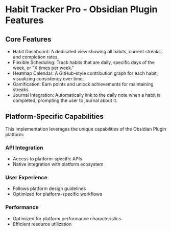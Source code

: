 # Habit Tracker Pro - Obsidian Plugin Features

## Core Features
- Habit Dashboard: A dedicated view showing all habits, current streaks, and completion rates.
- Flexible Scheduling: Track habits that are daily, specific days of the week, or "X times per week."
- Heatmap Calendar: A GitHub-style contribution graph for each habit, visualizing consistency over time.
- Gamification: Earn points and unlock achievements for maintaining streaks.
- Journal Integration: Automatically link to the daily note when a habit is completed, prompting the user to journal about it.

## Platform-Specific Capabilities
This implementation leverages the unique capabilities of the Obsidian Plugin platform:

### API Integration
- Access to platform-specific APIs
- Native integration with platform ecosystem

### User Experience
- Follows platform design guidelines
- Optimized for platform-specific workflows

### Performance
- Optimized for platform performance characteristics
- Efficient resource utilization
